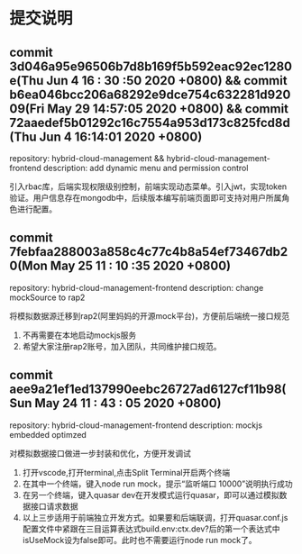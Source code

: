 # 提交说明
## commit 3d046a95e96506b7d8b169f5b592eac92ec1280e(Thu Jun 4 16 : 30 :50 2020 +0800) && commit b6ea046bcc206a68292e9dce754c632281d92009(Fri May 29 14:57:05 2020 +0800) && commit 72aaedef5b01292c16c7554a953d173c825fcd8d(Thu Jun 4 16:14:01 2020 +0800)
repository: hybrid-cloud-management && hybrid-cloud-management-frontend
description: add dynamic menu and permission control

引入rbac库，后端实现权限级别控制，前端实现动态菜单。引入jwt，实现token验证。用户信息存在mongodb中，后续版本编写前端页面即可支持对用户所属角色进行配置。




## commit 7febfaa288003a858c4c77c4b8a54ef73467db20(Mon May 25 11 : 10 :35 2020 +0800)

repository: hybrid-cloud-management-frontend
description: change mockSource to rap2

将模拟数据源迁移到rap2(阿里妈妈的开源mock平台)，方便前后端统一接口规范

1. 不再需要在本地启动mockjs服务
2. 希望大家注册rap2账号，加入团队，共同维护接口规范。


## commit aee9a21ef1ed137990eebc26727ad6127cf11b98(Sun May 24 11 : 43 : 05 2020 +0800)

repository: hybrid-cloud-management-frontend
description: mockjs embedded optimzed

对模拟数据接口做进一步封装和优化，方便开发调试

1. 打开vscode,打开terminal,点击Split Terminal开启两个终端
2. 在其中一个终端，键入node run mock，提示“监听端口 10000”说明执行成功
3. 在另一个终端，键入quasar dev在开发模式运行quasar，即可以通过模拟数据接口请求数据
4. 以上三步适用于前端独立开发方式。如果要和后端联调，打开quasar.conf.js配置文件中紧跟在三目运算表达式build.env:ctx.dev?后的第一个表达式中isUseMock设为false即可。此时也不需要运行node run mock了。


